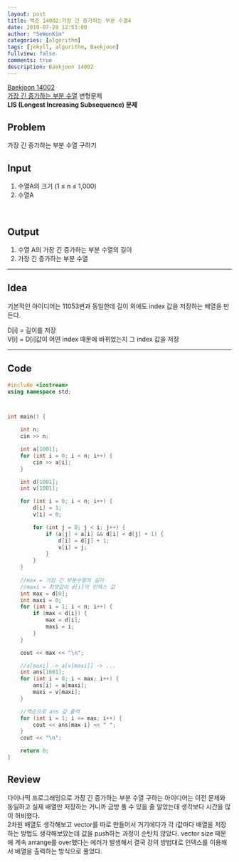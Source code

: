 ```yaml
---
layout: post
title: 백준 14002:가장 긴 증가하는 부분 수열4
date: 2019-07-29 12:53:00
author: "SeWonKim"
categories: [algorithm]
tags: [jekyll, algorithm, Baekjoon]
fullview: false
comments: true
description: Baekjoon 14002
---
```


[Baekjoon 14002](https://www.acmicpc.net/problem/11053)    
[가장 긴 증가하는 부분 수열](https://siromom.github.io/algorithm/2019/07/29/Q11053.html) 변형문제            
**LIS (Longest Increasing Subsequence) 문제**



## Problem
가장 긴 증가하는 부분 수열 구하기



## Input
1. 수열A의 크기 (1 ≤ n ≤ 1,000)
2. 수열A 

​    

## Output
1. 수열 A의 가장 긴 증가하는 부분 수열의 길이
2. 가장 긴 증가하는 부분 수열



------



## Idea
기본적인 아이디어는 11053번과 동일한데 길이 외에도 index 값을 저장하는 배열을 만든다.

D[i] = 길이를 저장      
V[i] = D[i]값이 어떤 index 때문에 바뀌었는지 그 index 값을 저장      




------



## Code

```cpp
#include <iostream>
using namespace std;



int main() {

	int n;
	cin >> n;

	int a[1001];
	for (int i = 0; i < n; i++) {
		cin >> a[i];
	}

	int d[1001];
	int v[1001];

	for (int i = 0; i < n; i++) {
		d[i] = 1;
		v[i] = 0;

		for (int j = 0; j < i; j++) {
			if (a[j] < a[i] && d[i] < d[j] + 1) {
				d[i] = d[j] + 1;
				v[i] = j;
			}
		}
	}
	
    //max = 가장 긴 부분수열의 길이
    //maxi = 최댓값이 d[i]의 인덱스 값
	int max = d[0];
	int maxi = 0;
	for (int i = 1; i < n; i++) {
		if (max < d[i]) {
			max = d[i];
			maxi = i;
		}
	}

	cout << max << "\n";

    //a[maxi] -> a[v[maxi]] -> ... 
	int ans[1001];
	for (int i = 0; i < max; i++) {
		ans[i] = a[maxi];
		maxi = v[maxi];
	}

    //역순으로 ans 값 출력
	for (int i = 1; i <= max; i++) {
		cout << ans[max-i] << " ";
	}
	cout << "\n";

	return 0;
}
```





## Review
다이나믹 프로그래밍으로 가장 긴 증가하는 부분 수열 구하는 아이디어는 이전 문제와 동일하고 
실제 배열만 저장하는 거니까 금방 풀 수 있을 줄 알았는데 생각보다 시간을 많이 허비했다.          
2차원 배열도 생각해보고 vector를 따로 만들어서 거기에다가 각 i값마다 배열을 저장하는 방법도 생각해보았는데
값을 push하는 과정이 순탄치 않았다. vector size 때문에 계속 arrange를 over했다는 에러가 발생해서 
결국 강의 방법대로 인덱스를 이용해서 배열을 출력하는 방식으로 풀었다.